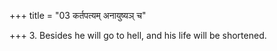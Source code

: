 +++
title = "03 कर्तपत्यम् अनायुष्यञ् च"

+++
3. Besides he will go to hell, and his life will be shortened.
